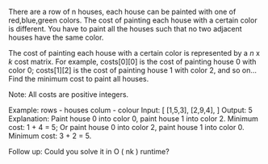 There are a row of n houses, each house can be painted with one of red,blue,green colors. The cost of painting each house with a certain color is different. You have to paint all the houses such that no two adjacent houses have the same color.

The cost of painting each house with a certain color is represented by a _n_ x _k_ cost matrix. For example, costs[0][0] is the cost of painting house 0 with color 0; costs[1][2] is the cost of painting house 1 with color 2, and so on... Find the minimum cost to paint all houses.

Note:
All costs are positive integers.

Example:
rows - houses
colum - colour
Input: [
[1,5,3],
[2,9,4],
]
Output: 5
Explanation: Paint house 0 into color 0, paint house 1 into color 2. Minimum cost: 1 + 4 = 5;
Or paint house 0 into color 2, paint house 1 into color 0. Minimum cost: 3 + 2 = 5.

Follow up:
Could you solve it in O ( nk ) runtime?
